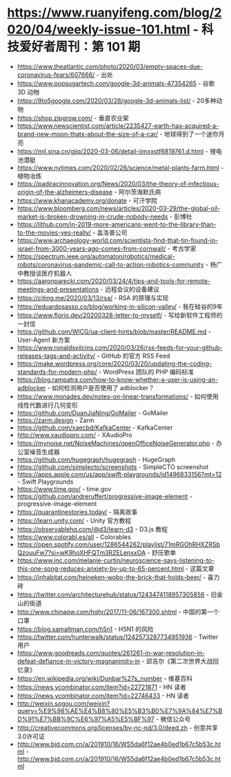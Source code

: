 # https://www.ruanyifeng.com/blog/2020/04/weekly-issue-101.html - 科技爱好者周刊：第 101 期

- https://www.theatlantic.com/photo/2020/03/empty-spaces-due-coronavirus-fears/607666/ - 出处
- https://www.popsugartech.com/google-3d-animals-47354265 - 谷歌 3D 动物
- https://9to5google.com/2020/03/28/google-3d-animals-list/ - 20多种动物
- https://shop.zipgrow.com/ - 垂直农业架
- https://www.newscientist.com/article/2235427-earth-has-acquired-a-brand-new-moon-thats-about-the-size-of-a-car/ - 地球得到了一个迷你月亮
- https://mil.sina.cn/gjjq/2020-03-06/detail-iimxxstf6819761.d.html - 锂电池潜艇
- https://www.nytimes.com/2020/02/26/science/metal-plants-farm.html - 植物冶炼
- https://padiracinnovation.org/News/2020/03/the-theory-of-infectious-origin-of-the-alzheimers-disease - 阿尔茨海默氏病
- https://www.khanacademy.org/donate - 可汗学院
- https://www.bloomberg.com/news/articles/2020-03-29/the-global-oil-market-is-broken-drowning-in-crude-nobody-needs - 彭博社
- https://lithub.com/in-2019-more-americans-went-to-the-library-than-to-the-movies-yes-really/ - 盖洛普公司
- https://www.archaeology-world.com/scientists-find-that-tin-found-in-israel-from-3000-years-ago-comes-from-cornwall/ - 考古学家
- https://spectrum.ieee.org/automaton/robotics/medical-robots/coronavirus-pandemic-call-to-action-robotics-community - 杨广中教授谈医疗机器人
- https://aaronparecki.com/2020/03/24/4/tips-and-tools-for-remote-meetings-and-presentations - 远程会议的设备建议
- https://cjting.me/2020/03/13/rsa/ - RSA 的原理与实现
- https://eduardosasso.co/blog/working-in-silicon-valley/ - 我在硅谷的9年
- https://www.florio.dev/20200328-letter-to-myself/ - 写给新软件工程师的一封信
- https://github.com/WICG/ua-client-hints/blob/master/README.md - User-Agent 新方案
- https://www.ronaldsvilcins.com/2020/03/26/rss-feeds-for-your-github-releases-tags-and-activity/ - GitHub 的官方 RSS Feed
- https://make.wordpress.org/core/2020/03/20/updating-the-coding-standards-for-modern-php/ - WordPress 团队的 PHP 编码标准
- https://blog.rampatra.com/how-to-know-whether-a-user-is-using-an-adblocker - 如何检测用户是否使用了 adblocker？
- https://www.monades.dev/notes-on-linear-transformations/ - 如何使用线性代数进行几何变形
- https://github.com/DuanJiaNing/GoMailer - GoMailer
- https://zarm.design - Zarm
- https://github.com/xaecbd/KafkaCenter - KafkaCenter
- http://www.xaudiopro.com/ - XAudioPro
- https://mynoise.net/NoiseMachines/openOfficeNoiseGenerator.php - 办公室噪音生成器
- https://github.com/hugegraph/hugegraph - HugeGraph
- https://github.com/simplecto/screenshots - SimpleCTO  screenshot
- https://apps.apple.com/us/app/swift-playgrounds/id1496833156?mt=12 - Swift Playgrounds
- https://www.time.gov/ - time.gov
- https://github.com/andreruffert/progressive-image-element - progressive-image-element
- https://quarantinestories.today/ - 隔离故事
- https://learn.unity.com/ - Unity 官方教程
- https://observablehq.com/@d3/learn-d3 - D3.js 教程
- https://www.colorabl.es/all - Colorables
- https://open.spotify.com/user/1286544262/playlist/71mRGOhRHXZRSbQzouuFw7?si=wK9hoXHFQTm3RZELenxxOA - 舒压歌单
- https://www.inc.com/melanie-curtin/neuroscience-says-listening-to-this-one-song-reduces-anxiety-by-up-to-65-percent.html - 这篇文章
- https://inhabitat.com/heineken-wobo-the-brick-that-holds-beer/ - 喜力砖
- https://twitter.com/architecturehub/status/1243474118957305856 - 旧金山的街道
- http://www.chinaqw.com/hqhr/2017/11-06/167300.shtml - 中国的第一个口罩
- https://blog.samaltman.com/h5n1 - H5N1 的风险
- https://twitter.com/hunterwalk/status/1242573287734951936 - Twitter 用户
- https://www.goodreads.com/quotes/261261-in-war-resolution-in-defeat-defiance-in-victory-magnanimity-in - 邱吉尔《第二次世界大战回忆录》
- https://en.wikipedia.org/wiki/Dunbar%27s_number - 维基百科
- https://news.ycombinator.com/item?id=22721871 - HN 读者
- https://news.ycombinator.com/item?id=22746433 - HN 读者
- http://weixin.sogou.com/weixin?query=%E9%98%AE%E4%B8%80%E5%B3%B0%E7%9A%84%E7%BD%91%E7%BB%9C%E6%97%A5%E5%BF%97 - 微信公众号
- http://creativecommons.org/licenses/by-nc-nd/3.0/deed.zh - 创意共享3.0许可证
- http://www.bjd.com.cn/a/201910/16/WS5da6f12ae4b0ed1b67c5b53c.html - http://www.bjd.com.cn/a/201910/16/WS5da6f12ae4b0ed1b67c5b53c.html